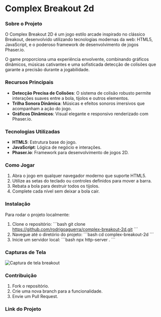 # Complex Breakout 2d

### Sobre o Projeto
O Complex Breakout 2D é um jogo estilo arcade inspirado no clássico Breakout, desenvolvido utilizando tecnologias modernas da web: HTML5, JavaScript, e o poderoso framework de desenvolvimento de jogos Phaser.io.

O game proporciona uma experiência envolvente, combinando gráficos dinâmicos, músicas cativantes e uma sofisticada detecção de colisões que garante a precisão durante a jogabilidade.

### Recursos Principais
- **Detecção Precisa de Colisões**: O sistema de colisão robusto permite interações suaves entre a bola, tijolos e outros elementos.
- **Trilha Sonora Dinâmica**: Músicas e efeitos sonoros imersivos que acompanham a ação do jogo.
- **Gráficos Dinâmicos**: Visual elegante e responsivo renderizado com Phaser.io.

### Tecnologias Utilizadas
- **HTML5**: Estrutura base do jogo.
- **JavaScript**: Lógica de negócio e interações.
- **Phaser.io**: Framework para desenvolvimento de jogos 2D.

### Como Jogar
1. Abra o jogo em qualquer navegador moderno que suporte HTML5.
2. Utilize as setas do teclado ou controles definidos para mover a barra.
3. Rebata a bola para destruir todos os tijolos.
4. Complete cada nível sem deixar a bola cair.

### Instalação
Para rodar o projeto localmente:
1. Clone o repositório:
´´´bash
git clone https://github.com/rodrigoaguerra/complex-breakout-2d.git
´´´
2. Navegue até o diretório do projeto:
´´´bash
cd complex-breakout-2d
´´´
3. Inicie um servidor local:
´´´bash
npx http-server .
´´´

### Capturas de Tela
![Captura de tela breakout](./imagens/captura-breakout.png)


### Contribuição
1. Fork o repositório.
2. Crie uma nova branch para a funcionalidade.
3. Envie um Pull Request.

### Link do Projeto
